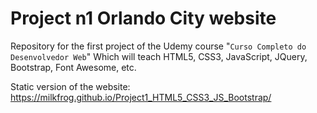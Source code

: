 # Project n1 Orlando City website

Repository for the first project of the Udemy course "`Curso Completo do Desenvolvedor Web`"
Which will teach HTML5, CSS3, JavaScript, JQuery, Bootstrap, Font Awesome, etc.

Static version of the website: https://milkfrog.github.io/Project1_HTML5_CSS3_JS_Bootstrap/
